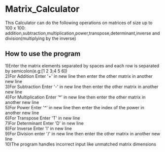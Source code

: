 # Matrix_Calculator
This Calculator can do the following operations on matrices of size up to 100 x 100: addition,subtraction,multiplication,power,transpose,determinant,inverse and division(multiplying by the inverse)

## How to use the program
1)Enter the matrix elements separated by spaces and each row is separated by semicolon(e.g:[1 2 3;4 5 6])\
2)For Addition Enter '+' in new line then enter the other matrix in another new line\
3)For Subtraction Enter '-' in new line then enter the other matrix in another new line\
4)For Multiplication Enter '*' in new line then enter the other matrix in another new line\
5)For Power Enter '^' in new line then enter the index of the power in another new line\
6)For Transpose Enter 'T' in new line\
7)For Determinant Enter 'D' in new line\
8)For Inverse Enter 'I' in new line\
9)For Division enter '/' in new line then enter the other matrix in another new line\
10)The program handles incorrect input like unmatched matrix dimensions 

